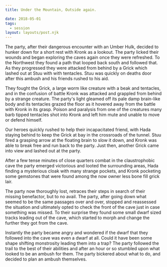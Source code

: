```yaml
---
title: Under the Mountain, Outside again.

date: 2018-05-01
tags:
  - session
layout: layouts/post.njk
---
```


The party, after their dangerous encounter with an Umber Hulk, decided to hunker down for a short rest with Kronk as a lookout. The party licked their wounds and began exploring the caves again once they were refreshed. To the Northwest they found a path that looped back south and followed that. As they progressed they were attacked from behind by a Grick which lashed out at Stuu with with tentacles. Stuu was quickly on deaths door after this ambush and his friends rushed to his aid.

They fought the Grick, a large worm like creature with a beak and tentacles, and in the confusion of battle Kronk was attacked and grappled from behind by a strange creature. The party's light gleamed off its pale damp brain-like body and its tentacles grazed the floor as it hovered away from the battle with Kronk in its grasp. Poison and paralysis from one of the creatures many barb tipped tentacles shot into Kronk and left him mute and unable to move or defend himself. 

Our heroes quickly rushed to help their incapacitated friend, with Hada staying behind to keep the Grick at bay in the crossroads of the tunnel. Stuu fired a grasping arrow at the floating brain to slow it down, and Kronk was able to break free and run back to the party. Just then, another Grick came into view and lashed out at the party. 

After a few tense minutes of close quarters combat in the claustrophobic cave the party emerged victorious and looted the surrounding areas, Hada finding a mysterious cloak with many strange pockets, and Kronk pocketing some gemstones that were found among the now owner less bone fill grick lair.

The party now thoroughly lost, retraces their steps in search of their missing benefactor, but to no avail. The party, after going down what seemed to be the same passages over and over, stopped and reassessed the situation and ultimately opted to check the front of the cave just in case something was missed. To their surprise they found some small dwarf sized tracks leading out of the cave, which started to morph and change the further they got from the cave.

Instantly the party became angry and wondered if the dwarf that they followed into the cave was even a dwarf at all. Could it have been some shape shifting monstrosity leading them into a trap? The party followed the trail to the best of their abilities and after an hour or so stumbled upon what looked to be an ambush for them. The party bickered about what to do, and decided to plan an ambush themselves.
